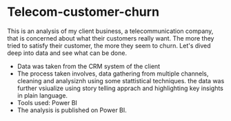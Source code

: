  # Telecom-customer-churn
This is an analysis of my client business, a telecommunication company, that is concerned about what their customers really want. The more they tried to satisfy their customer, the more they seem to churn.  Let's dived deep into data and see what can be done.
* Data was taken from the CRM system of the client
* The process taken involves, data gathering from multiple channels, cleaning and analysiznh using some stattistical techniques. the data was further vsiualize using story telling apprach and highlighting key insights in plain language.
* Tools used: Power BI
* The analysis is published on Power BI.  
